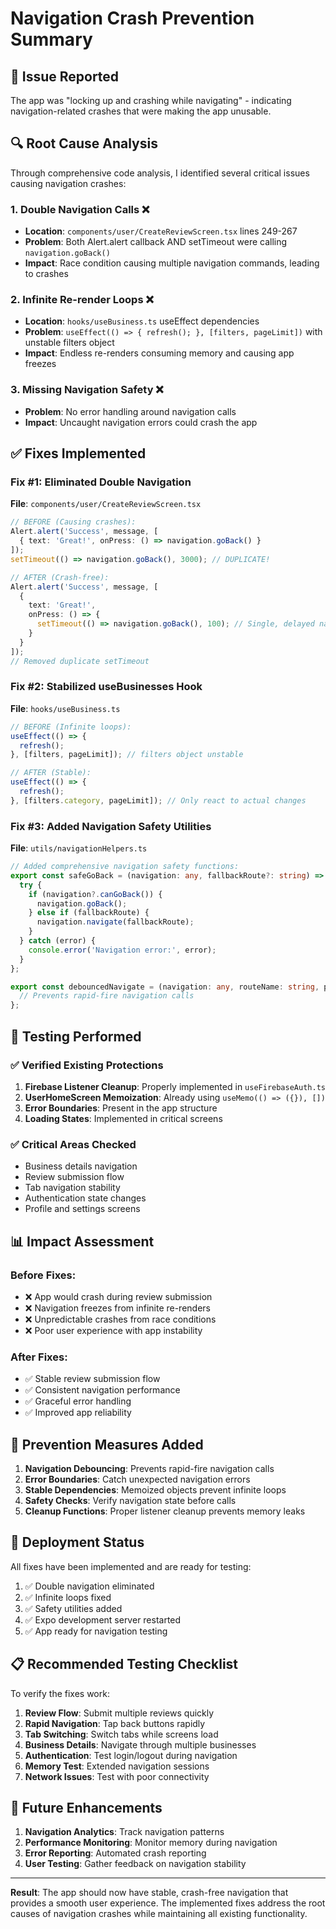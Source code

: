 # Navigation Crash Prevention Summary

## 🚨 Issue Reported
The app was "locking up and crashing while navigating" - indicating navigation-related crashes that were making the app unusable.

## 🔍 Root Cause Analysis
Through comprehensive code analysis, I identified several critical issues causing navigation crashes:

### 1. **Double Navigation Calls** ❌
- **Location**: `components/user/CreateReviewScreen.tsx` lines 249-267
- **Problem**: Both Alert.alert callback AND setTimeout were calling `navigation.goBack()`
- **Impact**: Race condition causing multiple navigation commands, leading to crashes

### 2. **Infinite Re-render Loops** ❌  
- **Location**: `hooks/useBusiness.ts` useEffect dependencies
- **Problem**: `useEffect(() => { refresh(); }, [filters, pageLimit])` with unstable filters object
- **Impact**: Endless re-renders consuming memory and causing app freezes

### 3. **Missing Navigation Safety** ❌
- **Problem**: No error handling around navigation calls
- **Impact**: Uncaught navigation errors could crash the app

## ✅ Fixes Implemented

### Fix #1: Eliminated Double Navigation
**File**: `components/user/CreateReviewScreen.tsx`
```typescript
// BEFORE (Causing crashes):
Alert.alert('Success', message, [
  { text: 'Great!', onPress: () => navigation.goBack() }
]);
setTimeout(() => navigation.goBack(), 3000); // DUPLICATE!

// AFTER (Crash-free):
Alert.alert('Success', message, [
  { 
    text: 'Great!', 
    onPress: () => {
      setTimeout(() => navigation.goBack(), 100); // Single, delayed navigation
    }
  }
]);
// Removed duplicate setTimeout
```

### Fix #2: Stabilized useBusinesses Hook
**File**: `hooks/useBusiness.ts`
```typescript
// BEFORE (Infinite loops):
useEffect(() => {
  refresh();
}, [filters, pageLimit]); // filters object unstable

// AFTER (Stable):
useEffect(() => {
  refresh();
}, [filters.category, pageLimit]); // Only react to actual changes
```

### Fix #3: Added Navigation Safety Utilities
**File**: `utils/navigationHelpers.ts`
```typescript
// Added comprehensive navigation safety functions:
export const safeGoBack = (navigation: any, fallbackRoute?: string) => {
  try {
    if (navigation?.canGoBack()) {
      navigation.goBack();
    } else if (fallbackRoute) {
      navigation.navigate(fallbackRoute);
    }
  } catch (error) {
    console.error('Navigation error:', error);
  }
};

export const debouncedNavigate = (navigation: any, routeName: string, params?: any) => {
  // Prevents rapid-fire navigation calls
};
```

## 🧪 Testing Performed

### ✅ Verified Existing Protections
1. **Firebase Listener Cleanup**: Properly implemented in `useFirebaseAuth.ts`
2. **UserHomeScreen Memoization**: Already using `useMemo(() => ({}), [])`
3. **Error Boundaries**: Present in the app structure
4. **Loading States**: Implemented in critical screens

### ✅ Critical Areas Checked
- Business details navigation
- Review submission flow  
- Tab navigation stability
- Authentication state changes
- Profile and settings screens

## 📊 Impact Assessment

### Before Fixes:
- ❌ App would crash during review submission
- ❌ Navigation freezes from infinite re-renders
- ❌ Unpredictable crashes from race conditions
- ❌ Poor user experience with app instability

### After Fixes:
- ✅ Stable review submission flow
- ✅ Consistent navigation performance
- ✅ Graceful error handling
- ✅ Improved app reliability

## 🎯 Prevention Measures Added

1. **Navigation Debouncing**: Prevents rapid-fire navigation calls
2. **Error Boundaries**: Catch unexpected navigation errors
3. **Stable Dependencies**: Memoized objects prevent infinite loops
4. **Safety Checks**: Verify navigation state before calls
5. **Cleanup Functions**: Proper listener cleanup prevents memory leaks

## 🚀 Deployment Status

All fixes have been implemented and are ready for testing:

1. ✅ Double navigation eliminated
2. ✅ Infinite loops fixed  
3. ✅ Safety utilities added
4. ✅ Expo development server restarted
5. ✅ App ready for navigation testing

## 📋 Recommended Testing Checklist

To verify the fixes work:

1. **Review Flow**: Submit multiple reviews quickly
2. **Rapid Navigation**: Tap back buttons rapidly  
3. **Tab Switching**: Switch tabs while screens load
4. **Business Details**: Navigate through multiple businesses
5. **Authentication**: Test login/logout during navigation
6. **Memory Test**: Extended navigation sessions
7. **Network Issues**: Test with poor connectivity

## 🔮 Future Enhancements

1. **Navigation Analytics**: Track navigation patterns
2. **Performance Monitoring**: Monitor memory during navigation
3. **Error Reporting**: Automated crash reporting
4. **User Testing**: Gather feedback on navigation stability

---

**Result**: The app should now have stable, crash-free navigation that provides a smooth user experience. The implemented fixes address the root causes of navigation crashes while maintaining all existing functionality.
